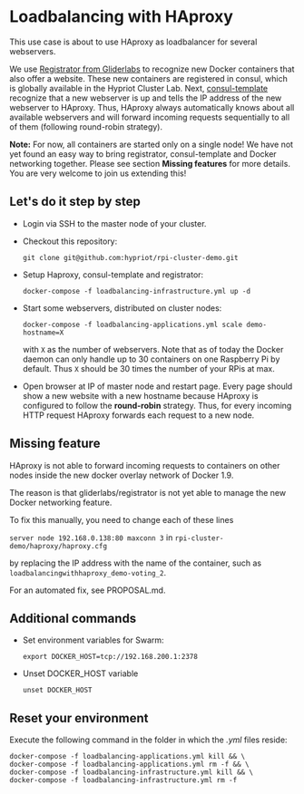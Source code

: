Loadbalancing with HAproxy
==========================

This use case is about to use HAproxy as loadbalancer for several webservers.

We use [Registrator from Gliderlabs](https://github.com/gliderlabs/registrator) to recognize new Docker containers that also offer a website. These new containers are registered in consul, which is globally available in the Hypriot Cluster Lab. Next, [consul-template](https://github.com/hashicorp/consul-template) recognize that a new webserver is up and tells the IP address of the new webserver to HAproxy.
Thus, HAproxy always automatically knows about all available webservers and will forward incoming requests sequentially to all of them (following round-robin strategy).

**Note:** For now, all containers are started only on a single node! We have not yet found an easy way to bring registrator, consul-template and Docker networking together. Please see section **Missing features** for more details. You are very welcome to join us extending this!


Let's do it step by step
------------------------

- Login via SSH to the master node of your cluster.
- Checkout this repository:

  `git clone git@github.com:hypriot/rpi-cluster-demo.git`

- Setup Haproxy, consul-template and registrator:

  `docker-compose -f loadbalancing-infrastructure.yml up -d`

- Start some webservers, distributed on cluster nodes:

  `docker-compose -f loadbalancing-applications.yml scale demo-hostname=X`

  with `X` as the number of webservers. Note that as of today the Docker daemon can only handle up to 30 containers on one Raspberry Pi by default. Thus `X` should be 30 times the number of your RPis at max.

- Open browser at IP of master node and restart page. Every page should show a new website with a new hostname because HAproxy is configured to follow the **round-robin** strategy. Thus, for every incoming HTTP request HAproxy forwards each request to a new node.


Missing feature
---------------
HAproxy is not able to forward incoming requests to containers on other nodes inside the new docker overlay network of Docker 1.9.

The reason is that gliderlabs/registrator is not yet able to manage the new Docker networking feature.

To fix this manually, you need to change each of these lines

`server node 192.168.0.138:80 maxconn 3` in `rpi-cluster-demo/haproxy/haproxy.cfg`

by replacing the IP address with the name of the container, such as
`loadbalancingwithhaproxy_demo-voting_2`.

For an automated fix, see PROPOSAL.md.


Additional commands
--------------------
- Set environment variables for Swarm:

  `export DOCKER_HOST=tcp://192.168.200.1:2378`

- Unset DOCKER_HOST variable

  `unset DOCKER_HOST`


Reset your environment
----------------------

Execute the following command in the folder in which the *.yml* files reside:
```
docker-compose -f loadbalancing-applications.yml kill && \
docker-compose -f loadbalancing-applications.yml rm -f && \
docker-compose -f loadbalancing-infrastructure.yml kill && \
docker-compose -f loadbalancing-infrastructure.yml rm -f
```
